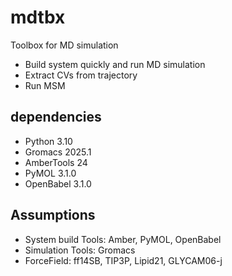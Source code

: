 # mdtbx
Toolbox for MD simulation

- Build system quickly and run MD simulation
- Extract CVs from trajectory
- Run MSM

## dependencies
- Python 3.10
- Gromacs 2025.1
- AmberTools 24
- PyMOL 3.1.0
- OpenBabel 3.1.0

## Assumptions
- System build Tools: Amber, PyMOL, OpenBabel
- Simulation Tools: Gromacs
- ForceField: ff14SB, TIP3P, Lipid21, GLYCAM06-j

